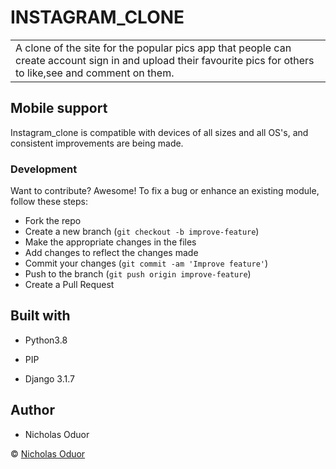 # INSTAGRAM_CLONE

<table>
<tr>
<td>
A clone of the site for the popular pics app that people can create account sign in and upload their favourite pics for others to like,see and comment on them.
</td>
</tr>
</table>

## Mobile support
Instagram_clone is compatible with devices of all sizes and all OS's, and consistent improvements are being made.

### Development

Want to contribute? Awesome!
To fix a bug or enhance an existing module, follow these steps:
- Fork the repo
- Create a new branch (`git checkout -b improve-feature`)
- Make the appropriate changes in the files
- Add changes to reflect the changes made
- Commit your changes (`git commit -am 'Improve feature'`)
- Push to the branch (`git push origin improve-feature`)
- Create a Pull Request

## Built with
- Python3.8

 - PIP

 - Django 3.1.7

## Author
- Nicholas Oduor

 © [Nicholas Oduor](https://github.com/nicholas-oduor)